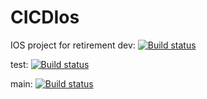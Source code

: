 # CICDIos
IOS project for retirement
dev: [![Build status](https://build.appcenter.ms/v0.1/apps/fd805147-bb71-4afa-bfb7-93674154a45e/branches/dev/badge)](https://appcenter.ms)

test: [![Build status](https://build.appcenter.ms/v0.1/apps/fd805147-bb71-4afa-bfb7-93674154a45e/branches/test/badge)](https://appcenter.ms)

main: [![Build status](https://build.appcenter.ms/v0.1/apps/fd805147-bb71-4afa-bfb7-93674154a45e/branches/main/badge)](https://appcenter.ms)


